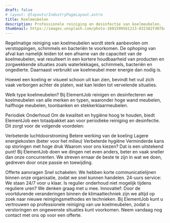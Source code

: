 ```yaml
---
draft: false
# layout: @layouts/IndustryPageLayout.astro
title: Koelmeubelen
description: Professionele reiniging en desinfectie van koelmeubelen. 
thumbnail: https://images.unsplash.com/photo-1601599561213-832382fd07ba?ixlib=rb-4.0.3&ixid=M3wxMjA3fDB8MHxwaG90by1wYWdlfHx8fGVufDB8fHx8fA%3D%3D&auto=format&fit=crop&w=764&q=80
---
```




Regelmatige reiniging van koelmeubelen wordt sterk aanbevolen om verstoppingen, schimmels en bacteriën te voorkomen. De ophoping van afval kan namelijk leiden tot een afname van de capaciteit van de koelmeubelen, wat resulteert in een kortere houdbaarheid van producten en zorgwekkende situaties zoals waterlekkages, schimmels, bacteriën en ongedierte. Daarnaast verbruikt uw koelmeubel meer energie dan nodig is.

Hoewel een koeling er visueel schoon uit kan zien, bevindt het vuil zich vaak verborgen achter de platen, wat kan leiden tot vervelende situaties.

Welk type koelmeubelen?
Bij ElementJob reinigen en desinfecteren we koelmeubelen van alle merken en typen, waaronder hoge wand meubelen, halfhoge meubelen, toonbanken en stekkerklaarmeubelen.

Periodiek Onderhoud
Om de kwaliteit en hygiëne hoog te houden, biedt ElementJob een totaalpakket aan voor periodieke reiniging en desinfectie. Dit zorgt voor de volgende voordelen:

Verbeterde luchtdoorstroming
Betere werking van de koeling
Lagere energiekosten (beter voor het milieu)
Verbeterde hygiëne
Verminderde kans op storingen met hoge druk
Waarom voor ons kiezen?
Dat is een uitstekend punt! Bij ElementJob doen we dingen net even anders, beter en vaak sneller dan onze concurrenten. We streven ernaar de beste te zijn in wat we doen, gedreven door onze passie en toewijding.

Offerte aanvragen
Snel schakelen: We hebben korte communicatielijnen binnen onze organisatie, zodat we snel kunnen handelen.
24-uurs service: We staan 24/7 voor u klaar. Is regulier onderhoud niet mogelijk tijdens reguliere uren? We denken graag met u mee.
Innovatief: Door de voortdurende veranderingen binnen de klimaattechniek zijn we altijd op zoek naar nieuwe reinigingsmethodes en technieken.
Bij ElementJob kunt u vertrouwen op professionele reiniging van uw koelmeubelen, zodat u verstoringen en ongewenste situaties kunt voorkomen. Neem vandaag nog contact met ons op voor een offerte.